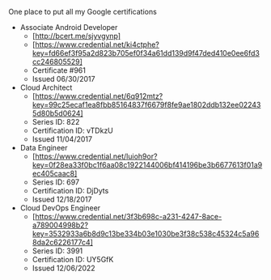 One place to put all my Google certifications

* Associate Android Developer
  * [http://bcert.me/sjyvgynp]
  * [https://www.credential.net/ki4ctphe?key=fd66ef3f95a2d823b705ef0f34a61dd139d9f47ded410e0ee6fd3cc246805529]
  * Certificate #961
  * Issued 06/30/2017
* Cloud Architect
  * [https://www.credential.net/6q912mtz?key=99c25ecaf1ea8fbb85164837f6679f8fe9ae1802ddb132ee022435d80b5d0624]
  * Series ID: 822
  * Certification ID: vTDkzU
  * Issued 11/04/2017
* Data Engineer
  * [https://www.credential.net/luioh9or?key=0f28ea33f0bc1f6aa08c1922144006bf414196be3b6677613f01a9ec405caac8]
  * Series ID: 697
  * Certification ID: DjDyts
  * Issued 12/18/2017
* Cloud DevOps Engineer
  * [https://www.credential.net/3f3b698c-a231-4247-8ace-a789004998b2?key=3532933a6b8d9c13be334b03e1030be3f38c538c45324c5a968da2c6226177c4]
  * Series ID: 3991
  * Certification ID: UY5GfK
  * Issued 12/06/2022